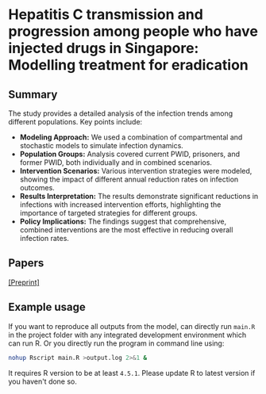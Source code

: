 # Hepatitis C transmission and progression among people who have injected drugs in Singapore: Modelling treatment for eradication

## Summary

The study provides a detailed analysis of the infection trends among different populations. Key points include:

- **Modeling Approach:** We used a combination of compartmental and stochastic models to simulate infection dynamics.
- **Population Groups:** Analysis covered current PWID, prisoners, and former PWID, both individually and in combined scenarios.
- **Intervention Scenarios:** Various intervention strategies were modeled, showing the impact of different annual reduction rates on infection outcomes.
- **Results Interpretation:** The results demonstrate significant reductions in infections with increased intervention efforts, highlighting the importance of targeted strategies for different groups.
- **Policy Implications:** The findings suggest that comprehensive, combined interventions are the most effective in reducing overall infection rates.

## Papers

[[Preprint]](https://doi.org/10.1101/2025.10.24.25338708)

## Example usage

If you want to reproduce all outputs from the model, can directly run `main.R` in the project folder with any integrated development environment which can run R. Or you directly run the program in command line using:

```bash
nohup Rscript main.R >output.log 2>&1 &
```

It requires R version to be at least `4.5.1`. Please update R to latest version if you haven't done so.
